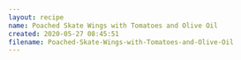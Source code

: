 ```yaml
---
layout: recipe
name: Poached Skate Wings with Tomatoes and Olive Oil
created: 2020-05-27 08:45:51
filename: Poached-Skate-Wings-with-Tomatoes-and-Olive-Oil
---
```

